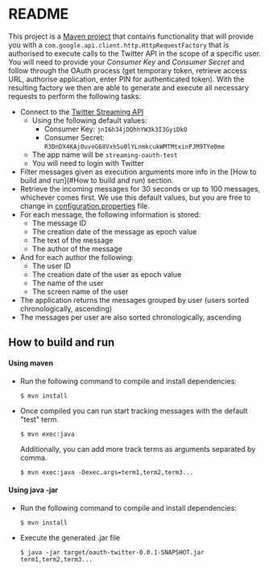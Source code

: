 # README #

This project is a [Maven project](http://maven.apache.org/) that contains functionality that will provide you with a `com.google.api.client.http.HttpRequestFactory` that is authorised to execute calls to the Twitter API in the scope of a specific user.
You will need to provide your _Consumer Key_ and _Consumer Secret_ and follow through the OAuth process (get temporary token, retrieve access URL, authorise application, enter PIN for authenticated token).
With the resulting factory we then are able to generate and execute all necessary requests to perform the following tasks:

+ Connect to the [Twitter Streaming API](https://dev.twitter.com/streaming/overview)
	* Using the following default values:
		+ Consumer Key: `jnI6h34jDQhhYW3k3I3GyiDkO`
		+ Consumer Secret: `R3DnDX4KAj0uveG68VxhSu0lYLnmkcukWMTMtxinPJM9TYe0me`
	* The app name will be `streaming-oauth-test`
	* You will need to login with Twitter
+ Filter messages given as execution arguments more info in the [How to build and run](#How to build and run) section.
+ Retrieve the incoming messages for 30 seconds or up to 100 messages, whichever comes first. We use this default values, but you are free to change in [configuration.properties](/src/main/java/resources/configuration.properties) file.
+ For each message, the following information is stored:
	* The message ID
	* The creation date of the message as epoch value
	* The text of the message
	* The author of the message
+ And for each author the following:
	* The user ID
	* The creation date of the user as epoch value
	* The name of the user
	* The screen name of the user
+ The application returns the messages grouped by user (users sorted chronologically, ascending)
+ The messages per user are also sorted chronologically, ascending

## How to build and run

#### Using maven

+ Run the following command to compile and install dependencies:
  
  `$ mvn install`
  
+ Once compiled you can run start tracking messages with the default "test" term.

  `$ mvn exec:java`
  
  Additionally, you can add more track terms as arguments separated by comma.
  
  `$ mvn exec:java -Dexec.args=term1,term2,term3...`

#### Using java -jar

+ Run the following command to compile and install dependencies:
     
   `$ mvn install`
+ Execute the generated .jar file

   `$ java -jar target/oauth-twitter-0.0.1-SNAPSHOT.jar term1,term2,term3...`